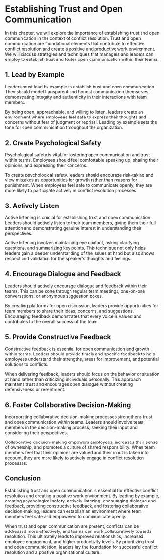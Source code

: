 Establishing Trust and Open Communication
==================================================

In this chapter, we will explore the importance of establishing trust and open communication in the context of conflict resolution. Trust and open communication are foundational elements that contribute to effective conflict resolution and create a positive and productive work environment. We will discuss strategies and techniques that managers and leaders can employ to establish trust and foster open communication within their teams.

1\. Lead by Example
------------------

Leaders must lead by example to establish trust and open communication. They should model transparent and honest communication themselves, demonstrating integrity and authenticity in their interactions with team members.

By being open, approachable, and willing to listen, leaders create an environment where employees feel safe to express their thoughts and concerns without fear of judgment or reprisal. Leading by example sets the tone for open communication throughout the organization.

2\. Create Psychological Safety
------------------------------

Psychological safety is vital for fostering open communication and trust within teams. Employees should feel comfortable speaking up, sharing their opinions, and expressing their concerns.

To create psychological safety, leaders should encourage risk-taking and view mistakes as opportunities for growth rather than reasons for punishment. When employees feel safe to communicate openly, they are more likely to participate actively in conflict resolution processes.

3\. Actively Listen
------------------

Active listening is crucial for establishing trust and open communication. Leaders should actively listen to their team members, giving them their full attention and demonstrating genuine interest in understanding their perspectives.

Active listening involves maintaining eye contact, asking clarifying questions, and summarizing key points. This technique not only helps leaders gain a deeper understanding of the issues at hand but also shows respect and validation for the speaker's thoughts and feelings.

4\. Encourage Dialogue and Feedback
----------------------------------

Leaders should actively encourage dialogue and feedback within their teams. This can be done through regular team meetings, one-on-one conversations, or anonymous suggestion boxes.

By creating platforms for open discussion, leaders provide opportunities for team members to share their ideas, concerns, and suggestions. Encouraging feedback demonstrates that every voice is valued and contributes to the overall success of the team.

5\. Provide Constructive Feedback
--------------------------------

Constructive feedback is essential for open communication and growth within teams. Leaders should provide timely and specific feedback to help employees understand their strengths, areas for improvement, and potential solutions to conflicts.

When delivering feedback, leaders should focus on the behavior or situation at hand rather than criticizing individuals personally. This approach maintains trust and encourages open dialogue without creating defensiveness or resentment.

6\. Foster Collaborative Decision-Making
---------------------------------------

Incorporating collaborative decision-making processes strengthens trust and open communication within teams. Leaders should involve team members in the decision-making process, seeking their input and considering their perspectives.

Collaborative decision-making empowers employees, increases their sense of ownership, and promotes a culture of shared responsibility. When team members feel that their opinions are valued and their input is taken into account, they are more likely to actively engage in conflict resolution processes.

Conclusion
----------

Establishing trust and open communication is essential for effective conflict resolution and creating a positive work environment. By leading by example, creating psychological safety, actively listening, encouraging dialogue and feedback, providing constructive feedback, and fostering collaborative decision-making, leaders can establish an environment where team members feel safe and empowered to communicate openly.

When trust and open communication are present, conflicts can be addressed more effectively, and teams can work collaboratively towards resolution. This ultimately leads to improved relationships, increased employee engagement, and higher productivity levels. By prioritizing trust and open communication, leaders lay the foundation for successful conflict resolution and a positive organizational culture.
